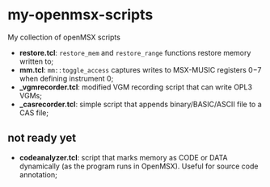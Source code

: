 # my-openmsx-scripts
My collection of openMSX scripts

* **restore.tcl**: `restore_mem` and `restore_range` functions restore memory written to;
* **mm.tcl**: `mm::toggle_access` captures writes to MSX-MUSIC registers $0-$7 when defining instrument 0;
* **_vgmrecorder.tcl**: modified VGM recording script that can write OPL3 VGMs;
* **_casrecorder.tcl**: simple script that appends binary/BASIC/ASCII file to a CAS file;

## not ready yet
* **codeanalyzer.tcl**: script that marks memory as CODE or DATA dynamically (as the program runs in OpenMSX). Useful for source code annotation;
